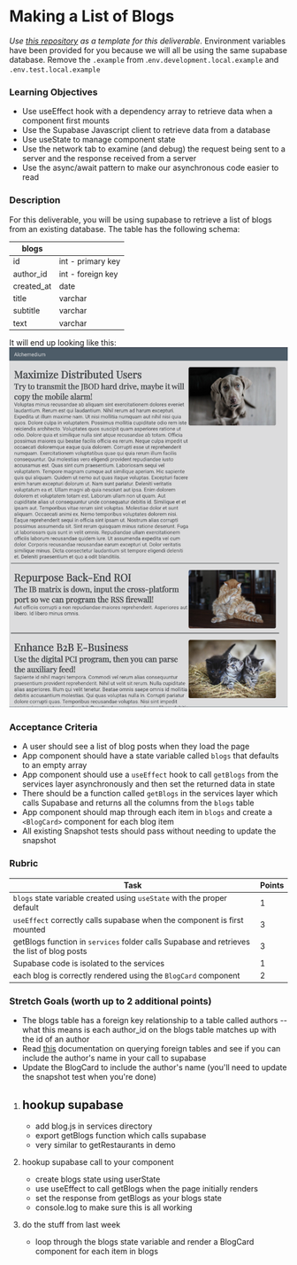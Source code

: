 # Making a List of Blogs

_Use [this repository](https://github.com/alchemycodelab/react-blog-list) as a template for this deliverable._
Environment variables have been provided for you because we will all be using the same supabase database. Remove the `.example` from .`env.development.local.example` and `.env.test.local.example`

### Learning Objectives

- Use useEffect hook with a dependency array to retrieve data when a component first mounts
- Use the Supabase Javascript client to retrieve data from a database
- Use useState to manage component state
- Use the network tab to examine (and debug) the request being sent to a server and the response received from a server
- Use the async/await pattern to make our asynchronous code easier to read

### Description

For this deliverable, you will be using supabase to retrieve a list of blogs from an existing database. The table has the following schema:

| blogs      |                   |
| ---------- | ----------------- |
| id         | int - primary key |
| author_id  | int - foreign key |
| created_at | date              |
| title      | varchar           |
| subtitle   | varchar           |
| text       | varchar           |

It will end up looking like this:
![](screen-shot.png)

### Acceptance Criteria

- A user should see a list of blog posts when they load the page
- App component should have a state variable called `blogs` that defaults to an empty array
- App component should use a `useEffect` hook to call `getBlogs` from the services layer asynchronously and then set the returned data in state
- There should be a function called `getBlogs` in the services layer which calls Supabase and returns all the columns from the `blogs` table
- App component should map through each item in `blogs` and create a `<BlogCard>` component for each blog item
- All existing Snapshot tests should pass without needing to update the snapshot

### Rubric

| Task                                                                                       | Points |
| ------------------------------------------------------------------------------------------ | ------ |
| `blogs` state variable created using `useState` with the proper default                    | 1      |
| `useEffect` correctly calls supabase when the component is first mounted                   | 3      |
| getBlogs function in `services` folder calls Supabase and retrieves the list of blog posts | 3      |
| Supabase code is isolated to the services                                                  | 1      |
| each blog is correctly rendered using the `BlogCard` component                             | 2      |

### Stretch Goals (worth up to 2 additional points)

- The blogs table has a foreign key relationship to a table called authors -- what this means is each author_id on the blogs table matches up with the id of an author
- Read [this](https://supabase.com/docs/reference/javascript/select#query-foreign-tables) documentation on querying foreign tables and see if you can include the author's name in your call to supabase
- Update the BlogCard to include the author's name (you'll need to update the snapshot test when you're done)

1. ## hookup supabase

   - add blog.js in services directory
   - export getBlogs function which calls supabase
   - very similar to getRestaurants in demo

2. hookup supabase call to your component

   - create blogs state using userState
   - use useEffect to call getBlogs when the page initially renders
   - set the response from getBlogs as your blogs state
   - console.log to make sure this is all working

3. do the stuff from last week
   - loop through the blogs state variable and render a BlogCard component for each item in blogs
